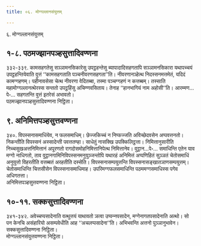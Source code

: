 ```yaml
---
title: ०६. मोग्गल्‍लानसंयुत्तम्

---
```

६. मोग्गल्‍लानसंयुत्तम्  


## १-८. पठमज्झानपञ्हसुत्तादिवण्णना

३३२-३३९. कामसहगतेसु सञ्‍ञामनसिकारेसु उपट्ठहन्तेसु ब्यापादादिसहगतापि सञ्‍ञामनसिकारा यथापच्‍चयं उपट्ठहन्तियेवाति वुत्तं ‘‘कामसहगताति पञ्‍चनीवरणसहगता’’ति। नीवरणानञ्हेत्थ निदस्सनमत्तमेतं, यदिदं कामग्गहणम्। पहीनावसेसा चेत्थ नीवरणा वेदितब्बा, तस्मा पञ्‍चग्गहणं न कत्तब्बम्। तस्साति महामोग्गल्‍लानत्थेरस्स सन्ततो उपट्ठहिंसु अचिण्णवसिताय। तेनाह ‘‘हानभागियं नाम अहोसी’’ति। आरम्मण…पे॰… सहगतन्ति वुत्तं इतरेसं अभावतो।  
पठमज्झानपञ्हसुत्तादिवण्णना निट्ठिता।  


## ९. अनिमित्तपञ्हसुत्तवण्णना

३४०. विपस्सनासमाधिंयेव, न फलसमाधिम्। छेज्‍जकिच्‍चं न निप्फज्‍जति अविच्छेदवसेन अप्पवत्तनतो। निकन्तीति विपस्सनं अस्सादेन्ती पवत्ततण्हा। साधेतुं नासक्खि उपक्‍किलिट्ठत्ता। निमित्तानुसारीति निच्‍चसुखअत्तनिमित्तानं अपूरणतो रागदोसमोहनिमित्तानिपेत्थ निमित्तानेव। वुट्ठान…पे॰… समाधिन्ति एतेन याव मग्गो नाधिगतो, ताव वुट्ठानगामिनिविपस्सनमनुयुञ्‍जन्तोपि यथारहं अनिमित्तं अप्पणिहितं सुञ्‍ञतं चेतोसमाधिं अनुयुत्तो विहरतीति वत्तब्बतं अरहतीति दस्सेति। विपस्सनासम्पयुत्तन्ति विपस्सनासङ्खातञाणसम्पयुत्तम्। चेतोसमाधिन्ति चित्तसीसेन विपस्सनासमाधिमाह। उपरिमग्गफलसमाधिन्ति पठममग्गसमाधिस्स पगेव अधिगतत्ता।  
अनिमित्तपञ्हसुत्तवण्णना निट्ठिता।  


## १०-११. सक्‍कसुत्तादिवण्णना

३४१-३४२. अवेच्‍चप्पसादेनाति वत्थुत्तयं याथावतो ञत्वा उप्पन्‍नपसादेन, मग्गेनागतपसादेनाति अत्थो। सो पन केनचि असंहारियो असम्पवेधीति आह ‘‘अचलप्पसादेना’’ति। अभिभवन्ति अत्तनो पुञ्‍ञानुभावेन।  
सक्‍कसुत्तादिवण्णना निट्ठिता।  
मोग्गल्‍लानसंयुत्तवण्णना निट्ठिता।  